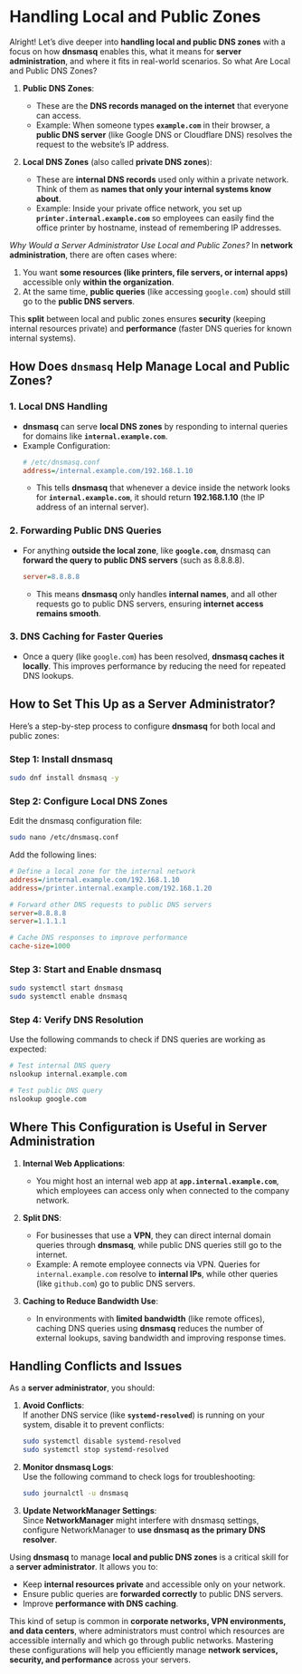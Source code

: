 # Handling Local and Public Zones

Alright! Let’s dive deeper into **handling local and public DNS zones** with a focus on how **dnsmasq** enables this, what it means for **server administration**, and where it fits in real-world scenarios. So what Are Local and Public DNS Zones?

1. **Public DNS Zones**:
   - These are the **DNS records managed on the internet** that everyone can access.
   - Example: When someone types **`example.com`** in their browser, a **public DNS server** (like Google DNS or Cloudflare DNS) resolves the request to the website’s IP address.

2. **Local DNS Zones** (also called **private DNS zones**):
   - These are **internal DNS records** used only within a private network. Think of them as **names that only your internal systems know about**.
   - Example: Inside your private office network, you set up **`printer.internal.example.com`** so employees can easily find the office printer by hostname, instead of remembering IP addresses.


*Why Would a Server Administrator Use Local and Public Zones?* In **network administration**, there are often cases where:

1. You want **some resources (like printers, file servers, or internal apps)** accessible only **within the organization**.
2. At the same time, **public queries** (like accessing `google.com`) should still go to the **public DNS servers**.

This **split** between local and public zones ensures **security** (keeping internal resources private) and **performance** (faster DNS queries for known internal systems).


## **How Does `dnsmasq` Help Manage Local and Public Zones?**

### **1. Local DNS Handling**  
- **dnsmasq** can serve **local DNS zones** by responding to internal queries for domains like **`internal.example.com`**.  
- Example Configuration:
   ```ini
   # /etc/dnsmasq.conf
   address=/internal.example.com/192.168.1.10
   ```
   - This tells **dnsmasq** that whenever a device inside the network looks for **`internal.example.com`**, it should return **192.168.1.10** (the IP address of an internal server).

### **2. Forwarding Public DNS Queries**  
- For anything **outside the local zone**, like **`google.com`**, dnsmasq can **forward the query to public DNS servers** (such as 8.8.8.8).
   ```ini
   server=8.8.8.8
   ```
   - This means **dnsmasq** only handles **internal names**, and all other requests go to public DNS servers, ensuring **internet access remains smooth**.

### **3. DNS Caching for Faster Queries**  
- Once a query (like `google.com`) has been resolved, **dnsmasq caches it locally**. This improves performance by reducing the need for repeated DNS lookups.


## **How to Set This Up as a Server Administrator?**

Here’s a step-by-step process to configure **dnsmasq** for both local and public zones:

### **Step 1: Install dnsmasq**
```bash
sudo dnf install dnsmasq -y
```

### **Step 2: Configure Local DNS Zones**
Edit the dnsmasq configuration file:
```bash
sudo nano /etc/dnsmasq.conf
```
Add the following lines:
```ini
# Define a local zone for the internal network
address=/internal.example.com/192.168.1.10
address=/printer.internal.example.com/192.168.1.20

# Forward other DNS requests to public DNS servers
server=8.8.8.8
server=1.1.1.1

# Cache DNS responses to improve performance
cache-size=1000
```

### **Step 3: Start and Enable dnsmasq**
```bash
sudo systemctl start dnsmasq
sudo systemctl enable dnsmasq
```

### **Step 4: Verify DNS Resolution**
Use the following commands to check if DNS queries are working as expected:
```bash
# Test internal DNS query
nslookup internal.example.com

# Test public DNS query
nslookup google.com
```


## **Where This Configuration is Useful in Server Administration**

1. **Internal Web Applications**:
   - You might host an internal web app at **`app.internal.example.com`**, which employees can access only when connected to the company network.

2. **Split DNS**:
   - For businesses that use a **VPN**, they can direct internal domain queries through **dnsmasq**, while public DNS queries still go to the internet.
   - Example: A remote employee connects via VPN. Queries for `internal.example.com` resolve to **internal IPs**, while other queries (like `github.com`) go to public DNS servers.

3. **Caching to Reduce Bandwidth Use**:
   - In environments with **limited bandwidth** (like remote offices), caching DNS queries using **dnsmasq** reduces the number of external lookups, saving bandwidth and improving response times.


## **Handling Conflicts and Issues**

As a **server administrator**, you should:
1. **Avoid Conflicts**:  
   If another DNS service (like **`systemd-resolved`**) is running on your system, disable it to prevent conflicts:
   ```bash
   sudo systemctl disable systemd-resolved
   sudo systemctl stop systemd-resolved
   ```

2. **Monitor dnsmasq Logs**:  
   Use the following command to check logs for troubleshooting:
   ```bash
   sudo journalctl -u dnsmasq
   ```

3. **Update NetworkManager Settings**:  
   Since **NetworkManager** might interfere with dnsmasq settings, configure NetworkManager to **use dnsmasq as the primary DNS resolver**.


Using **dnsmasq** to manage **local and public DNS zones** is a critical skill for a **server administrator**. It allows you to:
- Keep **internal resources private** and accessible only on your network.
- Ensure public queries are **forwarded correctly** to public DNS servers.
- Improve **performance with DNS caching**.

This kind of setup is common in **corporate networks, VPN environments, and data centers**, where administrators must control which resources are accessible internally and which go through public networks. Mastering these configurations will help you efficiently manage **network services, security, and performance** across your servers.
